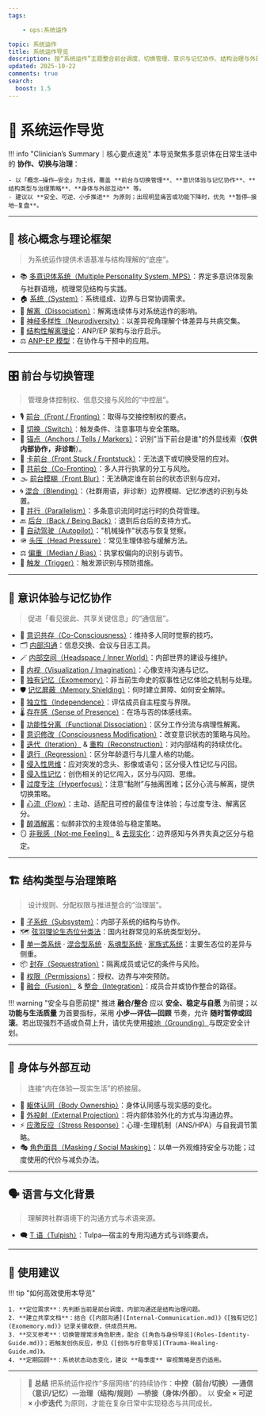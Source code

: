 ```yaml
---
tags:

    - ops:系统运作

topic: 系统运作
title: 系统运作导览
description: 按“系统运作”主题整合前台调度、切换管理、意识与记忆协作、结构治理与外部互动的核心词条，提供可扫描导航与安全实践提示。
updated: 2025-10-22
comments: true
search:
  boost: 1.5
---
```


# 🧭 系统运作导览

!!! info "Clinician’s Summary｜核心要点速览"
    本导览聚焦多意识体在日常生活中的 **协作、切换与治理**：

    - 以「概念—操作—安全」为主线，覆盖 **前台与切换管理**、**意识体验与记忆协作**、**结构类型与治理策略**、**身体与外部互动** 等。
    - 建议以 **安全、可逆、小步推进** 为原则；出现明显痛苦或功能下降时，优先 **暂停—接地—复盘**。

---

## 🧱 核心概念与理论框架

> 为系统运作提供术语基准与结构理解的“底座”。

- 📚 [多意识体系统（Multiple Personality System, MPS）](Multiple_Personality_System.md)：界定多意识体现象与社群语境，梳理常见结构与实践。
- 🏠 [系统（System）](System.md)：系统组成、边界与日常协调需求。
- 🧩 [解离（Dissociation）](Dissociation.md)：解离连续体与对系统运作的影响。
- 🧠 [神经多样性（Neurodiversity）](Neurodiversity.md)：以差异视角理解个体差异与共病交集。
- 🧬 [结构性解离理论](Structural-Dissociation-Theory.md)：ANP/EP 架构与治疗启示。
- ⚖️ [ANP-EP 模型](Apparently-Normal-Part-Emotional-Part-Model.md)：在协作与干预中的应用。

---

## 🎛️ 前台与切换管理

> 管理身体控制权、信息交接与风险的“中控层”。

- 🎙️ [前台（Front / Fronting）](Front-Fronting.md)：取得与交接控制权的要点。
- 🔁 [切换（Switch）](Switch.md)：触发条件、注意事项与安全策略。
- 🧷 [锚点（Anchors / Tells / Markers）](Anchors.md)：识别"当下前台是谁"的外显线索（**仅供内部协作，非诊断**）。
- 🧯 [卡前台（Front Stuck / Frontstuck）](Frontstuck.md)：无法退下或切换受阻的应对。
- 👥 [共前台（Co-Fronting）](Co-Fronting.md)：多人并行执掌的分工与风险。
- 🌫️ [前台模糊（Front Blur）](Front-Blur.md)：无法确定谁在前台的状态识别与应对。
- 🌀 [混合（Blending）](Blending.md)：（社群用语，非诊断）边界模糊、记忆渗透的识别与处置。
- 🧭 [并行（Parallelism）](Parallelism.md)：多条意识流同时运行时的负荷管理。
- 🔙 [后台（Back / Being Back）](Back-Being-Back.md)：退到后台后的支持方式。
- 🤖 [自动驾驶（Autopilot）](Autopilot.md)："机械操作"状态与恢复觉察。
- 🪖 [头压（Head Pressure）](Head-Pressure.md)：常见生理体验与缓解方法。
- ⚖️ [偏重（Median / Bias）](Median-Bias.md)：执掌权偏向的识别与调节。
- 🚨 [触发（Trigger）](Trigger.md)：触发源识别与预防措施。

---

## 🧠 意识体验与记忆协作

> 促进「看见彼此、共享关键信息」的“通信层”。

- 👀 [意识共存（Co-Consciousness）](Co-Consciousness.md)：维持多人同时觉察的技巧。
- 🗂️ [内部沟通](Internal-Communication.md)：信息交换、会议与日志工具。
- 🪄 [内部空间（Headspace / Inner World）](Headspace-Inner-World.md)：内部世界的建设与维护。
- 🎨 [内视（Visualization / Imagination）](Visualization-Imagination.md)：心像支持沟通与记忆。
- 🧳 [独有记忆（Exomemory）](Exomemory.md)：非当前生命史的叙事性记忆体验之机制与处理。
- 🛡️ [记忆屏蔽（Memory Shielding）](Memory-Shielding.md)：何时建立屏障、如何安全解除。
- 🧷 [独立性（Independence）](Independence.md)：评估成员自主程度与界限。
- 🌡️ [存在感（Sense of Presence）](Sense-Of-Presence.md)：在场与否的体感线索。
- 🧪 [功能性分离（Functional Dissociation）](Functional-Dissociation.md)：区分工作分流与病理性解离。
- 🧰 [意识修改（Consciousness Modification）](Consciousness-Modification.md)：改变意识状态的策略与风险。
- 🔁 [迭代（Iteration）](Iteration.md) & [重构（Reconstruction）](Reconstruction.md)：对内部结构的持续优化。
- 🧸 [退行（Regression）](Regression.md)：区分年龄退行与儿童人格的功能。
- 💭 [侵入性思维](Intrusive-Thoughts.md)：应对突发的念头、影像或语句；区分侵入性记忆与闪回。
- 🧠 [侵入性记忆](Intrusive-Memory.md)：创伤相关的记忆闯入，区分与闪回、思维。
- 🎯 [过度专注（Hyperfocus）](Hyperfocus.md)：注意“黏附”与抽离困难；区分心流与解离，提供切换策略。
- 🧊 [心流（Flow）](Flow.md)：主动、适配且可控的最佳专注体验；与过度专注、解离区分。
- 🥴 [醉酒解离](Alcohol-Induced-Dissociation.md)：似醉非饮的主观体验与稳定策略。
- 🪞 [非我感（Not-me Feeling）](Not-Me-Feeling.md) & [去现实化](Derealization.md)：边界感知与外界失真之区分与稳定。

---

## 🏗️ 结构类型与治理策略

> 设计规则、分配权限与推进整合的“治理层”。

- 🧩 [子系统（Subsystem）](Subsystem.md)：内部子系统的结构与协作。
- 🗺️ [弦羽理论生态位分类法](Xianyu-Theory-Niche-Classification.md)：国内社群常见的系统类型划分。
- 🧭 [单一类系统](Single-Class-Systems-Xianyu.md) · [混合型系统](Mixed-Systems-Xianyu.md) · [系魂型系统](Soul-Linked-Systems-Xianyu.md) · [家族式系统](Family-Systems-Xianyu.md)：主要生态位的差异与侧重。
- 📦 [封存（Sequestration）](Sequestration.md)：隔离成员或记忆的条件与风险。
- 🔐 [权限（Permissions）](Permissions.md)：授权、边界与冲突预防。
- 🤝 [融合（Fusion）](Fusion.md) & [整合（Integration）](Integration.md)：成员合并或协作整合的路径。

!!! warning "安全与自愿前提"
    推进 **融合/整合** 应以 **安全、稳定与自愿** 为前提；以 **功能与生活质量** 为首要指标，采用 **小步—评估—回顾** 节奏，允许 **随时暂停或回滚**。若出现强烈不适或负荷上升，请优先使用[接地（Grounding）](Grounding.md)与既定安全计划。

---

## 🧍 身体与外部互动

> 连接“内在体验—现实生活”的桥接层。

- 🧠 [躯体认同（Body Ownership）](Body-Ownership.md)：身体认同感与现实感的变化。
- 🔭 [外投射（External Projection）](External-Projection.md)：将内部体验外化的方式与沟通边界。
- ⚡ [应激反应（Stress Response）](Stress-Response.md)：心理-生理机制（ANS/HPA）与自我调节策略。
- 🎭 [角色面具（Masking / Social Masking）](Masking.md)：以单一外观维持安全与功能；过度使用的代价与减负办法。

---

## 🗣️ 语言与文化背景

> 理解跨社群语境下的沟通方式与术语来源。

- 🗨️ [T 语（Tulpish）](Tulpish.md)：Tulpa—宿主的专用沟通方式与训练要点。

---

## 🧩 使用建议

!!! tip "如何高效使用本导览"

    1. **定位需求**：先判断当前是前台调度、内部沟通还是结构治理问题。
    2. **建立共享文档**：结合《[内部沟通](Internal-Communication.md)》《[独有记忆](Exomemory.md)》记录关键收获，供成员共用。
    3. **交叉参考**：切换管理常涉角色职责，配合《[角色与身份导览](Roles-Identity-Guide.md)》；若触发创伤反应，参见《[创伤与疗愈导览](Trauma-Healing-Guide.md)》。
    4. **定期回顾**：系统状态动态变化，建议 **每季度** 审视策略是否仍适用。

---

> 🧩 **总结**
> 把系统运作视作“多层网络”的持续协作：**中控（前台/切换）—通信（意识/记忆）—治理（结构/规则）—桥接（身体/外部）**。
> 以 **安全 × 可逆 × 小步迭代** 为原则，才能在复杂日常中实现稳态与共同成长。
